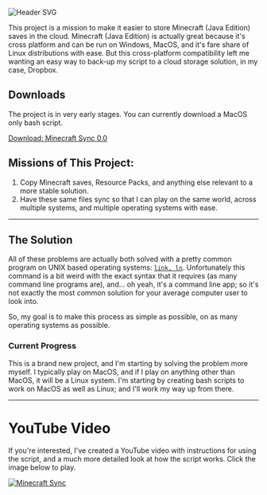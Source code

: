 ![Header SVG](https://makccr.github.io/images/github-header.svg)

This project is a mission to make it easier to store Minecraft (Java Edition) saves in the cloud. Minecraft (Java Edition) is actually great because it's cross platform and can be run on Windows, MacOS, and it's fare share of Linux distributions with ease. But this cross-platform compatibility left me wanting an easy way to back-up my script to a cloud storage solution, in my case, Dropbox. 

## Downloads 
The project is in very early stages. You can currently download a MacOS only bash script. 

[Download: Minecraft Sync 0.0](https://github.com/makccr/minecraftSync/releases/download/0.0/minecraftSynce.0.0.zip)

## Missions of This Project: 
1. Copy Minecraft saves, Resource Packs, and anything else relevant to a more stable solution. 
2. Have these same files sync so that I can play on the same world, across multiple systems, and multiple operating systems with ease. 

--- 

## The Solution
All of these problems are actually both solved with a pretty common program on UNIX based operating systems: [``link, ln``](https://man.openbsd.org/ln.1). Unfortunately this command is a bit weird with the exact syntax that it requires (as many command line programs are), and... oh yeah, it's a command line app; so it's not exactly the most common solution for your average computer user to look into. 

So, my goal is to make this process as simple as possible, on as many operating systems as possible. 

### Current Progress
This is a brand new project, and I'm starting by solving the problem more myself. I typically play on MacOS, and if I play on anything other than MacOS, it will be a Linux system. I'm starting by creating bash scripts to work on MacOS as well as Linux; and I'll work my way up from there. 

---

# YouTube Video
If you're interested, I've created a YouTube video with instructions for using the script, and a much more detailed look at how the script works. Click the image below to play. 

[![Minecraft Sync](https://img.youtube.com/vi/xoJEoC-VHd4/maxresdefault.jpg)](https://youtu.be/xoJEoC-VHd4)
